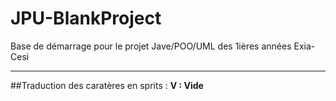 # JPU-BlankProject

Base de démarrage pour le projet Jave/POO/UML des 1ières années Exia-Cesi

---
##Traduction des caratères en sprits : 
**V : Vide**

